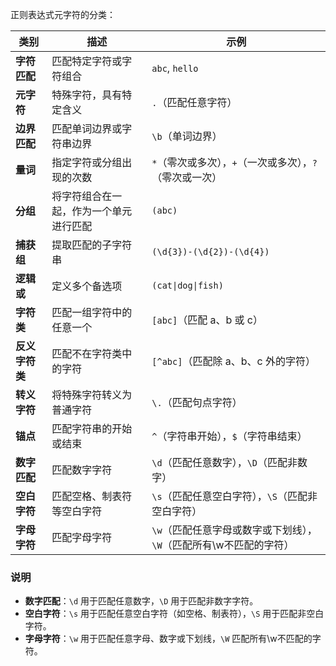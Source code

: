 正则表达式元字符的分类：

| **类别**        | **描述**                                 | **示例**                       |
|-----------------|------------------------------------------|-------------------------------|
| **字符匹配**    | 匹配特定字符或字符组合                   | `abc`, `hello`                |
| **元字符**      | 特殊字符，具有特定含义                   | `.`（匹配任意字符）          |
| **边界匹配**    | 匹配单词边界或字符串边界                 | `\b`（单词边界）             |
| **量词**        | 指定字符或分组出现的次数                 | `*`（零次或多次），`+`（一次或多次），`?`（零次或一次） |
| **分组**        | 将字符组合在一起，作为一个单元进行匹配   | `(abc)`                       |
| **捕获组**      | 提取匹配的子字符串                       | `(\d{3})-(\d{2})-(\d{4})`    |
| **逻辑或**      | 定义多个备选项                           | `(cat\|dog\|fish)`             |
| **字符类**      | 匹配一组字符中的任意一个                 | `[abc]`（匹配 a、b 或 c）    |
| **反义字符类**  | 匹配不在字符类中的字符                   | `[^abc]`（匹配除 a、b、c 外的字符） |
| **转义字符**    | 将特殊字符转义为普通字符                 | `\.`（匹配句点字符）         |
| **锚点**        | 匹配字符串的开始或结束                   | `^`（字符串开始），`$`（字符串结束） |
| **数字匹配**    | 匹配数字字符                             | `\d`（匹配任意数字），`\D`（匹配非数字） |
| **空白字符**    | 匹配空格、制表符等空白字符               | `\s`（匹配任意空白字符），`\S`（匹配非空白字符） |
| **字母字符**    | 匹配字母字符                             | `\w`（匹配任意字母或数字或下划线），`\W`（匹配所有\w不匹配的字符） |

### 说明

- **数字匹配**：`\d` 用于匹配任意数字，`\D` 用于匹配非数字字符。
- **空白字符**：`\s` 用于匹配任意空白字符（如空格、制表符），`\S` 用于匹配非空白字符。
- **字母字符**：`\w` 用于匹配任意字母、数字或下划线，`\W` 匹配所有\w不匹配的字符。
